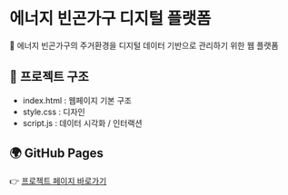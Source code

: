# 에너지 빈곤가구 디지털 플랫폼

📌 에너지 빈곤가구의 주거환경을 디지털 데이터 기반으로 관리하기 위한 웹 플랫폼


## 📂 프로젝트 구조
- index.html : 웹페이지 기본 구조
- style.css : 디자인
- script.js : 데이터 시각화 / 인터랙션


## 🌍 GitHub Pages
👉 [프로젝트 페이지 바로가기](https://als-ruuud.github.io/code_turtle/)
